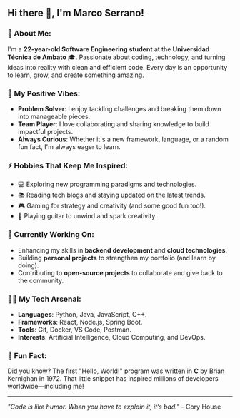 ## Hi there 👋, I'm Marco Serrano!

### 🚀 About Me:
I'm a **22-year-old Software Engineering student** at the **Universidad Técnica de Ambato** 🎓. Passionate about coding, technology, and turning ideas into reality with clean and efficient code. Every day is an opportunity to learn, grow, and create something amazing.

### 🌟 My Positive Vibes:
- **Problem Solver**: I enjoy tackling challenges and breaking them down into manageable pieces.
- **Team Player**: I love collaborating and sharing knowledge to build impactful projects.
- **Always Curious**: Whether it's a new framework, language, or a random fun fact, I'm always eager to learn.

### ⚡ Hobbies That Keep Me Inspired:
- 💻 Exploring new programming paradigms and technologies.
- 📚 Reading tech blogs and staying updated on the latest trends.
- 🎮 Gaming for strategy and creativity (and some good fun too!).
- 🎵 Playing guitar to unwind and spark creativity.

### 🌱 Currently Working On:
- Enhancing my skills in **backend development** and **cloud technologies**.
- Building **personal projects** to strengthen my portfolio (and learn by doing).
- Contributing to **open-source projects** to collaborate and give back to the community.

### 👨‍💻 My Tech Arsenal:
- **Languages**: Python, Java, JavaScript, C++.
- **Frameworks**: React, Node.js, Spring Boot.
- **Tools**: Git, Docker, VS Code, Postman.
- **Interests**: Artificial Intelligence, Cloud Computing, and DevOps.

### 🎯 Fun Fact:
Did you know? The first "Hello, World!" program was written in **C** by Brian Kernighan in 1972. That little snippet has inspired millions of developers worldwide—including me!

---

_"Code is like humor. When you have to explain it, it’s bad."_ - Cory House
